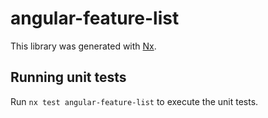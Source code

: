 # angular-feature-list

This library was generated with [Nx](https://nx.dev).

## Running unit tests

Run `nx test angular-feature-list` to execute the unit tests.
